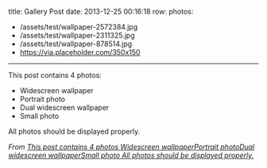 title: Gallery Post
date: 2013-12-25 00:16:18
row:
photos:
- /assets/test/wallpaper-2572384.jpg
- /assets/test/wallpaper-2311325.jpg
- /assets/test/wallpaper-878514.jpg
- https://via.placeholder.com/350x150
---

This post contains 4 photos:

- Widescreen wallpaper
- Portrait photo
- Dual widescreen wallpaper
- Small photo

All photos should be displayed properly.

*From [This post contains 4 photos Widescreen wallpaperPortrait photoDual widescreen wallpaperSmall photo All photos should be displayed properly.](http://wallbase.cc)*